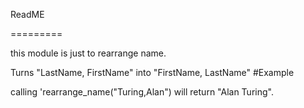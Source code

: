 ReadME

=========

this module is just to rearrange name.

Turns "LastName, FirstName" into "FirstName, LastName"
#Example


calling 'rearrange_name("Turing,Alan") will return "Alan Turing".